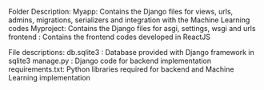 Folder Description: 
Myapp: Contains the Django files for views, urls, admins, migrations, serializers and integration with the Machine Learning codes 
Myproject: Contains the Django files for asgi, settings, wsgi and urls   
frontend : Contains the frontend codes developed in ReactJS 

File descriptions: 
db.sqlite3 : Database provided with Django framework in sqlite3 
manage.py : Django code for backend implementation 
requirements.txt: Python libraries required for backend and Machine Learning implementation 

